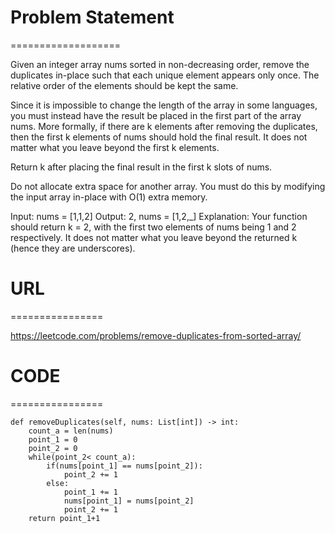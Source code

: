 

# Problem Statement
===================

Given an integer array nums sorted in non-decreasing order, remove the duplicates in-place such that each unique element appears only once. The relative order of the elements should be kept the same.

Since it is impossible to change the length of the array in some languages, you must instead have the result be placed in the first part of the array nums. More formally, if there are k elements after removing the duplicates, then the first k elements of nums should hold the final result. It does not matter what you leave beyond the first k elements.

Return k after placing the final result in the first k slots of nums.

Do not allocate extra space for another array. You must do this by modifying the input array in-place with O(1) extra memory.

Input: nums = [1,1,2]
Output: 2, nums = [1,2,_]
Explanation: Your function should return k = 2, with the first two elements of nums being 1 and 2 respectively.
It does not matter what you leave beyond the returned k (hence they are underscores).

# URL
================

https://leetcode.com/problems/remove-duplicates-from-sorted-array/


# CODE
================
```
def removeDuplicates(self, nums: List[int]) -> int:
    count_a = len(nums)
    point_1 = 0
    point_2 = 0
    while(point_2< count_a):
        if(nums[point_1] == nums[point_2]):
            point_2 += 1
        else:
            point_1 += 1
            nums[point_1] = nums[point_2]
            point_2 += 1
    return point_1+1

```